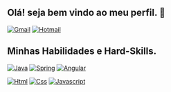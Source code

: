 ## Olá! seja bem vindo ao meu perfil. 👋

[![Gmail](https://img.shields.io/badge/Gmail-D14836?style=for-the-badge&logo=gmail&logoColor=white)](https://mail.google.com/mail/u/2/#inbox)   [![Hotmail](https://img.shields.io/badge/Microsoft_Outlook-0078D4?style=for-the-badge&logo=microsoft-outlook&logoColor=white)](https://outlook.live.com/mail/0/)

## Minhas Habilidades e Hard-Skills.

[![Java](https://img.shields.io/badge/Java-ED8B00?style=for-the-badge&logo=openjdk&logoColor=white)](https://www.w3schools.com/java/default.asp)   [![Spring](https://img.shields.io/badge/Spring-6DB33F?style=for-the-badge&logo=spring&logoColor=white)](https://spring.io/)   [![Angular](https://img.shields.io/badge/Angular-DD0031?style=for-the-badge&logo=angular&logoColor=white)](https://angular.io/)

[![Html](https://img.shields.io/badge/HTML5-E34F26?style=for-the-badge&logo=html5&logoColor=white)](https://www.w3schools.com/html/default.asp)   [![Css](https://img.shields.io/badge/CSS3-1572B6?style=for-the-badge&logo=css3&logoColor=white)](https://www.w3schools.com/css/default.asp)   [![Javascript](https://img.shields.io/badge/JavaScript-F7DF1E?style=for-the-badge&logo=javascript&logoColor=black)](https://www.w3schools.com/js/default.asp)
